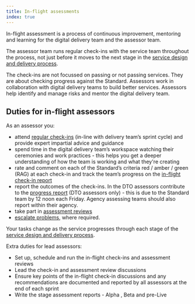 ```yaml
---
title: In-flight assessments
index: true
---
```


In-flight assessment is a process of continuous improvement, mentoring and learning for the digital delivery team and the assessor team.

The assessor team runs regular check-ins with the service team throughout the process, not just before it moves to the next stage in the [service design and delivery process](https://www.dto.gov.au/standard/service-design-and-delivery-process/). 

The check-ins are not focussed on passing or not passing services. They are about checking progress against the Standard. Assessors work in collaboration with digital delivery teams to build better services. Assessors help identify and manage risks and mentor the digital delivery team.

## Duties for in-flight assessors

As an assessor you:

*	attend [regular check-ins](#checkins) (in-line with delivery team’s sprint cycle) and provide expert impartial advice and guidance
*	spend time in the digital delivery team’s workspace watching their ceremonies and work practices - this helps you get a deeper understanding of how the team is working and what they're creating 
*	rate and comment on each of the Standard’s criteria red / amber / green (RAG) at each check-in and track the team’s progress on the [in-flight check-in report](/5-tools/) 
*	report the outcomes of the check-ins. In the DTO assessors contribute to the [progress report](/5-tools/) (DTO assessors only) - this is due to the Standard team by 12 noon each Friday. Agency assessing teams should also report within their agency.
*	take part in [assessment reviews](/3-assessment-reviews/)
*	[escalate problems](/3-assessment-reviews/#escalate), where required.

Your tasks change as the service progresses through each stage of the [service design and delivery process](https://www.dto.gov.au/standard/service-design-and-delivery-process/).

Extra duties for lead assessors:

*	Set up, schedule and run the in-flight check-ins and assessment reviews
*	Lead the check-in and assessment review discussions
*	Ensure key points of the in-flight check-in discussions and any recommendations are documented and reported by all assessors at the end of each sprint
*	Write the stage assessment reports - Alpha , Beta and pre-Live
